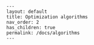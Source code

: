     ---
    layout: default
    title: Optimization algorithms
    nav_order: 2
    has_children: true
    permalink: /docs/algorithms
    ---